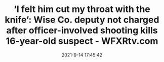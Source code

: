 ---
"title": "‘I felt him cut my throat with the knife’: Wise Co. deputy not charged after officer-involved shooting kills 16-year-old suspect - WFXRtv.com"
"date": "2021-9-14 17:45:42"
"feed_name": "GOOGLENEWSMINING"
"feed_website": "https://news.google.com/search?q=mining%2Bincident&hl=en-US&gl=US&ceid=US:en"
"feed_rss": "https://news.google.com/rss/search?q=mining%2Bincident&hl=en-US&gl=US&ceid=US:en"
"link": "https://www.wfxrtv.com/news/regional-news/virginia-news/i-felt-him-cut-my-throat-with-the-knife-wise-co-deputy-not-charged-after-officer-involved-shooting-kills-16-year-old-suspect/"
"file": "_posts/2021-1-1-a557d0aba2dba66b82ae12f2ebd3876bd70efac1.md"
"accident": "1"
"drilling": "0"
"dead": "1"
"injured": "0"
---